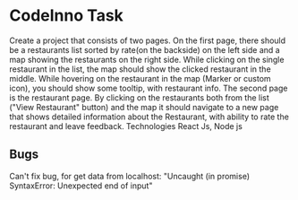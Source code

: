 # CodeInno Task

Create a project that consists of two pages.
On the first page, there should be a restaurants list sorted by rate(on the backside) on the
left side and a map showing the restaurants on the right side.
While clicking on the single restaurant in the list, the map should show the clicked
restaurant in the middle.
While hovering on the restaurant in the map (Marker or custom icon), you should show
some tooltip, with restaurant info.
The second page is the restaurant page. By clicking on the restaurants both from the list
("View Restaurant" button) and the map it should navigate to a new page that shows
detailed information about the Restaurant, with ability to rate the restaurant and leave
feedback.
Technologies React Js, Node js
## Bugs

Can't fix bug, for get data from localhost: "Uncaught (in promise) SyntaxError: Unexpected end of input"

